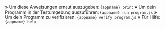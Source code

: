  __»__ Um diese Anweisungen erneut auszugeben: `{appname} print`
 __»__ Um dein Programm in der Testumgebung auszuführen: `{appname} run program.js`
 __»__ Um dein Programm zu verifizieren:  `{appname} verify program.js`
 __»__ Für Hilfe: `{appname} help`
